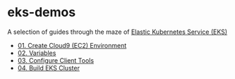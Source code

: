 # eks-demos
A selection of guides through the maze of [Elastic Kubernetes Service (EKS)](https://aws.amazon.com/eks)

* [01. Create Cloud9 (EC2) Environment](01-cloud9/README.md)
* [02. Variables](02-variables/README.md)
* [03. Configure Client Tools](03-client-tools/README.md)
* [04. Build EKS Cluster](04-build-cluster/README.md)
